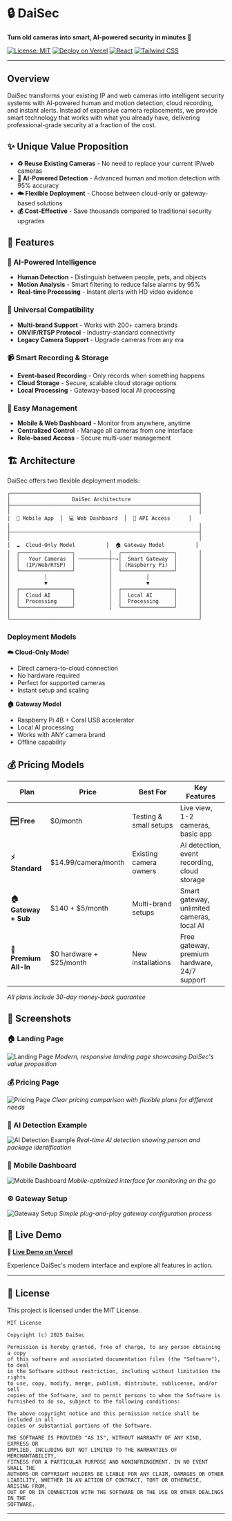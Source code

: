 # 🔒 DaiSec

**Turn old cameras into smart, AI-powered security in minutes** 🚀

[![License: MIT](https://img.shields.io/badge/License-MIT-yellow.svg)](https://opensource.org/licenses/MIT)
[![Deploy on Vercel](https://img.shields.io/badge/deploy%20on-vercel-black.svg)](https://vercel.com/new/clone?repository-url=https://github.com/berkaynez/daisec-web-project)
[![React](https://img.shields.io/badge/React-18+-blue.svg)](https://reactjs.org/)
[![Tailwind CSS](https://img.shields.io/badge/Tailwind-3+-38B2AC.svg)](https://tailwindcss.com/)

---

## Overview

DaiSec transforms your existing IP and web cameras into intelligent security systems with AI-powered human and motion detection, cloud recording, and instant alerts. Instead of expensive camera replacements, we provide smart technology that works with what you already have, delivering professional-grade security at a fraction of the cost.

## ✨ Unique Value Proposition

- **♻️ Reuse Existing Cameras** - No need to replace your current IP/web cameras
- **🤖 AI-Powered Detection** - Advanced human and motion detection with 95% accuracy
- **☁️ Flexible Deployment** - Choose between cloud-only or gateway-based solutions
- **💰 Cost-Effective** - Save thousands compared to traditional security upgrades

## 🚀 Features

### 🧠 AI-Powered Intelligence
- **Human Detection** - Distinguish between people, pets, and objects
- **Motion Analysis** - Smart filtering to reduce false alarms by 95%
- **Real-time Processing** - Instant alerts with HD video evidence

### 🔗 Universal Compatibility
- **Multi-brand Support** - Works with 200+ camera brands
- **ONVIF/RTSP Protocol** - Industry-standard connectivity
- **Legacy Camera Support** - Upgrade cameras from any era

### 📹 Smart Recording & Storage
- **Event-based Recording** - Only records when something happens
- **Cloud Storage** - Secure, scalable cloud storage options
- **Local Processing** - Gateway-based local AI processing

### 🎯 Easy Management
- **Mobile & Web Dashboard** - Monitor from anywhere, anytime
- **Centralized Control** - Manage all cameras from one interface
- **Role-based Access** - Secure multi-user management

## 🏗️ Architecture

DaiSec offers two flexible deployment models:

```
┌─────────────────────────────────────────────────────────────┐
│                    DaiSec Architecture                      │
├─────────────────────────────────────────────────────────────┤
│                                                             │
│  📱 Mobile App  │  💻 Web Dashboard  │  🔗 API Access      │
│                                                             │
├─────────────────────────────────────────────────────────────┤
│                                                             │
│  ☁️  Cloud-Only Model          │  🏠 Gateway Model          │
│  ┌─────────────────┐           │  ┌─────────────────┐       │
│  │   Your Cameras  │ ──────────┼─→│  Smart Gateway  │       │
│  │  (IP/Web/RTSP)  │           │  │ (Raspberry Pi)  │       │
│  └─────────────────┘           │  └─────────────────┘       │
│           │                    │           │                │
│           ▼                    │           ▼                │
│  ┌─────────────────┐           │  ┌─────────────────┐       │
│  │  Cloud AI       │           │  │  Local AI       │       │
│  │  Processing     │           │  │  Processing     │       │
│  └─────────────────┘           │  └─────────────────┘       │
│                                                             │
└─────────────────────────────────────────────────────────────┘
```

### Deployment Models

**☁️ Cloud-Only Model**
- Direct camera-to-cloud connection
- No hardware required
- Perfect for supported cameras
- Instant setup and scaling

**🏠 Gateway Model**
- Raspberry Pi 4B + Coral USB accelerator
- Local AI processing
- Works with ANY camera brand
- Offline capability

## 💰 Pricing Models

| Plan | Price | Best For | Key Features |
|------|-------|----------|--------------|
| **🆓 Free** | $0/month | Testing & small setups | Live view, 1-2 cameras, basic app |
| **⚡ Standard** | $14.99/camera/month | Existing camera owners | AI detection, event recording, cloud storage |
| **🏠 Gateway + Sub** | $140 + $5/month | Multi-brand setups | Smart gateway, unlimited cameras, local AI |
| **👑 Premium All-In** | $0 hardware + $25/month | New installations | Free gateway, premium hardware, 24/7 support |

*All plans include 30-day money-back guarantee*

## 📸 Screenshots

### 🏠 Landing Page
![Landing Page](docs/screenshots/landing.png)
*Modern, responsive landing page showcasing DaiSec's value proposition*

### 💰 Pricing Page
![Pricing Page](docs/screenshots/pricing.png)
*Clear pricing comparison with flexible plans for different needs*

### 🤖 AI Detection Example
![AI Detection Example](docs/screenshots/detection.png)
*Real-time AI detection showing person and package identification*

### 📱 Mobile Dashboard
![Mobile Dashboard](docs/screenshots/mobile.png)
*Mobile-optimized interface for monitoring on the go*

### ⚙️ Gateway Setup
![Gateway Setup](docs/screenshots/gateway.png)
*Simple plug-and-play gateway configuration process*

## 🔗 Live Demo

**🔗 [Live Demo on Vercel](https://secure-sense-launch.vercel.app)**

Experience DaiSec's modern interface and explore all features in action.

---

## 📄 License

This project is licensed under the MIT License.

```
MIT License

Copyright (c) 2025 DaiSec

Permission is hereby granted, free of charge, to any person obtaining a copy
of this software and associated documentation files (the "Software"), to deal
in the Software without restriction, including without limitation the rights
to use, copy, modify, merge, publish, distribute, sublicense, and/or sell
copies of the Software, and to permit persons to whom the Software is
furnished to do so, subject to the following conditions:

The above copyright notice and this permission notice shall be included in all
copies or substantial portions of the Software.

THE SOFTWARE IS PROVIDED "AS IS", WITHOUT WARRANTY OF ANY KIND, EXPRESS OR
IMPLIED, INCLUDING BUT NOT LIMITED TO THE WARRANTIES OF MERCHANTABILITY,
FITNESS FOR A PARTICULAR PURPOSE AND NONINFRINGEMENT. IN NO EVENT SHALL THE
AUTHORS OR COPYRIGHT HOLDERS BE LIABLE FOR ANY CLAIM, DAMAGES OR OTHER
LIABILITY, WHETHER IN AN ACTION OF CONTRACT, TORT OR OTHERWISE, ARISING FROM,
OUT OF OR IN CONNECTION WITH THE SOFTWARE OR THE USE OR OTHER DEALINGS IN THE
SOFTWARE.
```

---